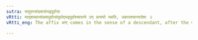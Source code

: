 ```yaml
---
sutra: मातुरुत्संख्यासंभद्रपूर्वायाः
vRtti: मातृशब्दात्संख्यापूर्वात्संपूर्वाद्भद्रपूर्वाश्चापत्ये ऽण् प्रत्ययो भवति, उकारश्चान्तादेशः ॥
vRtti_eng: The affix अण् comes in the sense of a descendant, after the word _matri_ when it is preceded by a Numeral, or by the words सम् or भद्र; and the letter उ is substituted for the final ऋ of _matri_.

---
```

